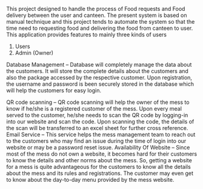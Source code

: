 This project designed to handle the process of Food requests and Food delivery between the user and canteen.
The present system is based on manual technique and this project tends to automate the system so that the time need to requesting food and delivering the food from canteen to user.
This application provides features to mainly three kinds of users
1)	Users
2)	Admin (Owner)

Database Management – Database will completely manage the data about the customers. It will store the complete details about the customers and also the package accessed by the respective customer. Upon registration, the username and password is been securely stored in the database which will help the customers for easy login.

QR code scanning – QR code scanning will help the owner of the mess to know if he/she is a registered customer of the mess. Upon every meal served to the customer, he/she needs to scan the QR code by logging-in into our website and scan the code. Upon scanning the code, the details of the scan will be transferred to an excel sheet for further cross reference.
Email Service – This service helps the mess management team to reach out to the customers who may find an issue during the time of login into our website or may be a password reset issue.
Availability Of Website – Since most of the mess do not own a website, it becomes hard for their customers to know the details and other norms about the mess. So, getting a website
for a mess is quite advantageous for the customers to know all the details about the mess and its rules and registrations.
The customer may even get to know about the day-to-day menu provided by the mess website.
